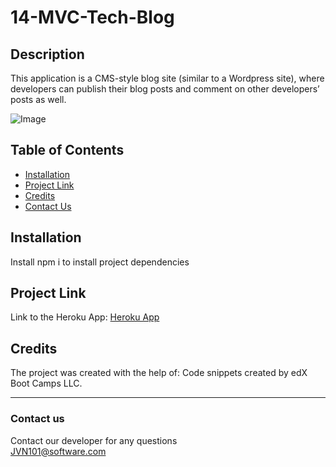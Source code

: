 # 14-MVC-Tech-Blog

## Description
This application is a CMS-style blog site (similar to a Wordpress site), where developers can publish their blog posts and comment on other developers’ posts as well.

![Image](/Images/demo.png) 

## Table of Contents 

* [Installation](#installation)
* [Project Link](#project-link)
* [Credits](#credits)
* [Contact Us](#contact-us)

## Installation
Install npm i to install project dependencies

## Project Link
Link to the Heroku App:
[Heroku App](https://notetakerapplication-week11.herokuapp.com/)

## Credits
The project was created with the help of:
Code snippets created by edX Boot Camps LLC.

***
### Contact us
Contact our developer for any questions <br />
<JVN101@software.com>
